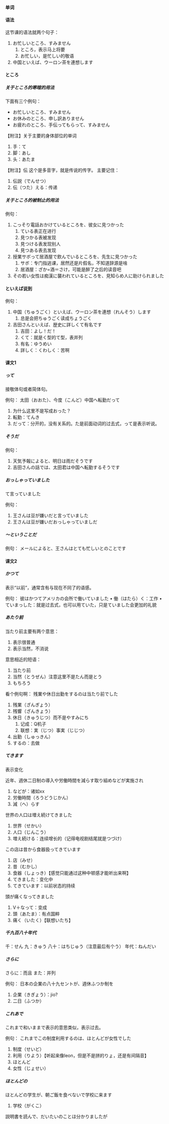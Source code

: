 #### 单词



#### 语法
这节课的语法就两个句子：
1. お忙しいところ、すみません
    1. ところ，表示马上将要 
    2. お忙しい，是忙しい的敬语
2. 中国といえば、ウーロン茶を連想します


#### ところ
##### 关于ところ的寒暄的用法

下面有三个例句：
* お忙しいところ、すみません
* お休みのところ、申し訳ありません
* お疲れのところ、手伝ってもらって、すみません


【附注】关于主要的身体部位的单词
1.	手：て
2.	脚：あし
3.	头：あたま


【附注】伝
这个是多音字，就是传说的传字。
主要记住：
1.	伝説（でんせつ）
2.	伝（つた）える：传递

##### 关于ところ的被制止的用法
例句：
1. こっそり電話おかけているところを、彼女に見つかった
    1. ている表正在进行
    2.	見つかる表被发现
    3.	見つける表发现别人
    4.	見つある表去发现
2.	授業サボって居酒屋で飲んでいるところを、先生に見つかった
    1.	サボ：专门指逃课，居然还是片假名，不知道辞源是啥
    2.	居酒屋：ざか=酒＝さけ，可能是醉了之后的读音吧
3.	その若い女性は痴漢に襲われているところを、見知らめ人に助けられました

#### といえば说到

例句：
1.	中国（ちゅうごく）といえば、ウーロン茶を連想（れんそう）します
    1.	总是会把ちゅうごく读成ちょうごく
2.	吉田さんといえば、歴史に詳しくて有名です
    1.	吉田：よし！だ！
    2.	くて：就是く型的て型，表并列
    3.	有名：ゆうめい
    4.	詳しく：くわしく：苦啊


#### 课文1
##### って

接敬体句或者简体句。

例句：
太田（おおた）、今度（こんど）中国へ転勤だって
1.	为什么这里不是写成おった？
2.	転勤：てんき
3.	だって：分开的，没有关系的。た是前面动词的过去式，って是表示听说。

##### そうだ

例句：
1.	天気予報によると、明日は雨だそうです
2.	吉田さんの話では、太田君は中国へ転勤するそうです



##### おっしゃっていました
て言っていました

例句：
1.	王さんは豆が嫌いだと言っていました
2.	王さんは豆が嫌いだおっしゃっていましだ

##### 〜ということだ

例句：
メールによると、王さんはとても忙しいとのことです



#### 课文2

##### かつて

表示“以前”，通常含有与现在不同了的语感。

例句：
彼はかつてアメリカの会所で働いていました
• 働（はたら）く：工作
• ていまっした：就是过去式，也可以用ていた，只是ていました会更加的礼貌

##### あたり前

当たり前主要有两个意思：
1. 表示很普通
2. 表示当然，不消说

意思相近的短语：
1. 当たり前
2. 当然（とうぜん）注意这里不是たん而是とう
3. もちろう


看个例句啊：
残業や休日出勤をするのは当たり前でした

1. 残業（ざんぎょう）
2. 残響（ざんきょう）
3. 休日（きゅうじつ）而不是やすみにち
    1. 记成：Q机子
    2. 联想：実（じつ）事実（じじつ）
4. 出勤（しゅっきん）
5. するの：去做


##### てきます

表示变化

近年、週休二日制の導入や労働時間を減らす取り組めなどが実施され
1.	などが：诸如xx
2.	労働時間（ろうどうじかん）
3.	減（へ）らす

世界の人口は増え続けてきました
1.	世界（せかい）
2.	人口（じんこう）
3.	増え続ける：连续增长的（记得电视剧结尾就是つづけ）

この店は昔から食器扱ってきています
1.	店（みせ）
2.	昔（むかし）
3.	食器（しょっき）【感觉只能通过这种中顿感才能听出来啊】
4.	てきました：变化中
5.	てきています：以前状态的持续


頭が痛くなってきました
1.	V＋なって：变成
2.	頭（あたま）：有点国粹
3.	痛く（いたく）【联想いたち】

##### 千九百八十年代

千：せん
九：きゅう
八十：はちじゅう（注意最后有个う）
年代：ねんだい

##### さらに

さらに：而且
また：并列

例句：
日本の企業の八十九セントが、週休ふつか制を
1.	企業（きぎょう）：jio?
2.	二日（ふつか）


##### これあで

これまで和いままで表示的意思类似，表示过去。

例句：
これまでこの制度利用するのは、ほとんどが女性でした
1.	制度（せいど）
2.	利用（りよう）【听起来像leon，但是不是拼的りょ，还是有间隔音】
3.	ほとんど
4.	女性（じょせい）


##### ほとんどの

ほとんどの学生が、朝ご飯を食べないで学校に来ます
1.	学校（がくこ）

説明書を読んで、だいたいのことほ分かりましたが

